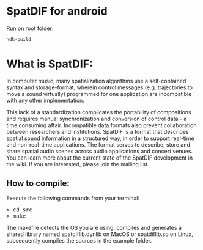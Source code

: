 # SpatDIF for android

Run on root folder:

```bash
ndk-build
```


# What is SpatDIF:

In computer music, many spatialization algorithms use a self-contained syntax and storage-format, wherein control messages (e.g. trajectories to move a sound virtually) programmed for one application are incompatible with any other implementation.

This lack of a standardization complicates the portability of compositions and requires manual synchronization and conversion of control data - a time consuming affair. Incompatible data formats also prevent collaboration between researchers and institutions.
SpatDIF is a format that describes spatial sound information in a structured way, in order to support real-time and non-real-time applications. The format serves to describe, store and share spatial audio scenes across audio applications and concert venues.
You can learn more about the current state of the SpatDIF development in the wiki. If you are interested, please join the mailing list.

## How to compile:

Execute the following commands from your terminal:

<pre>
> cd src
> make
</pre>

The makefile detects the OS you are using, compiles and generates a shared library named
spatdiflib.dynlib on MacOS or spatdiflib.so on Linux, subsequently compiles the sources in the example folder.
